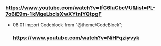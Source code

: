 

 ### https://www.youtube.com/watch?v=lfG6luCbcVU&list=PL-7o6iE9m-1kMgeLbclsXwXYtnlYQtpgF
 * 08:01 import Codeblock from "@theme/CodeBlock";


   ### https://www.youtube.com/watch?v=NiHFqziyvyk